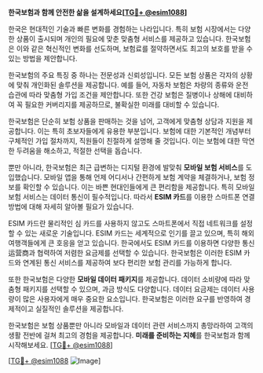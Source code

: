 **한국보험과 함께 안전한 삶을 설계하세요[[TG💪+ @esim1088](https://t.me/s/esim1088)]**

한국은 현대적인 기술과 빠른 변화를 경험하는 나라입니다. 특히 보험 시장에서는 다양한 상품이 출시되며 개인의 필요에 맞춘 맞춤형 서비스를 제공하고 있습니다. 한국보험은 이와 같은 혁신적인 변화를 선도하며, 보험료를 절약하면서도 최고의 보호를 받을 수 있는 방법을 제안합니다.

한국보험의 주요 특징 중 하나는 전문성과 신뢰성입니다. 모든 보험 상품은 각자의 상황에 맞춰 개인화된 솔루션을 제공합니다. 예를 들어, 자동차 보험은 차량의 종류와 운전 습관에 따라 맞춤형 가입 조건을 제안합니다. 또한 건강 보험은 질병이나 상해에 대비하여 꼭 필요한 커버리지를 제공하므로, 불확실한 미래를 대비할 수 있습니다.

한국보험은 단순히 보험 상품을 판매하는 것을 넘어, 고객에게 맞춤형 상담과 지원을 제공합니다. 이는 특히 초보자들에게 유용한 부분입니다. 보험에 대한 기본적인 개념부터 구체적인 가입 절차까지, 직원들이 친절하게 설명해 줄 것입니다. 이는 보험에 대한 막연한 두려움을 해소하고, 적절한 선택을 돕습니다.

뿐만 아니라, 한국보험은 최근 급변하는 디지털 환경에 발맞춰 **모바일 보험 서비스**를 도입했습니다. 모바일 앱을 통해 언제 어디서나 간편하게 보험 계약을 체결하거나, 보험 정보를 확인할 수 있습니다. 이는 바쁜 현대인들에게 큰 편리함을 제공합니다. 특히 모바일 보험 서비스는 데이터 통신이 필수적입니다. 따라서 **ESIM 카드**를 이용한 스마트폰 연결 방법에 대해 자세히 알아볼 필요가 있습니다.

ESIM 카드란 물리적인 심 카드를 사용하지 않고도 스마트폰에서 직접 네트워크를 설정할 수 있는 새로운 기술입니다. ESIM 카드는 세계적으로 인기를 끌고 있으며, 특히 해외 여행객들에게 큰 호응을 얻고 있습니다. 한국에서도 ESIM 카드를 이용하면 다양한 통신运营商과 협력하여 저렴한 요금제를 선택할 수 있습니다. 한국보험은 이러한 ESIM 카드와 연계된 통신 서비스를 제공하여 보다 편리한 보험 관리를 가능하게 합니다.

또한 한국보험은 다양한 **모바일 데이터 패키지**를 제공합니다. 데이터 소비량에 따라 맞춤형 패키지를 선택할 수 있으며, 과금 방식도 다양합니다. 데이터 요금제는 데이터 사용량이 많은 사용자에게 매우 중요한 요소입니다. 한국보험은 이러한 요구를 반영하여 경제적이고 실질적인 솔루션을 제공합니다.

한국보험은 보험 상품뿐만 아니라 모바일과 데이터 관련 서비스까지 총망라하여 고객의 생활 전반에 걸쳐 최고의 경험을 제공합니다. **미래를 준비하는 지혜**를 한국보험과 함께 시작해보세요. [[TG💪+ @esim1088](https://t.me/s/esim1088)]

[[TG💪+ @esim1088](https://t.me/s/esim1088) ![Image](https://i.postimg.cc/Y0z9fWf4/image.png)]